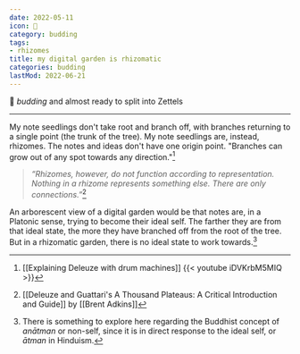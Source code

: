 ```yaml
---
date: 2022-05-11
icon: 🌿
category: budding
tags:
- rhizomes
title: my digital garden is rhizomatic
categories: budding
lastMod: 2022-06-21
---
```

🌿 *budding* and almost ready to split into Zettels

-----

My note seedlings don't take root and branch off, with branches returning to a single point (the trunk of the tree). My note seedlings are, instead, rhizomes. The notes and ideas don't have one origin point. "Branches can grow out of any spot towards any direction."[^1]

[^1]: [[Explaining Deleuze with drum machines]] {{< youtube iDVKrbM5MIQ >}}

> *“Rhizomes, however, do not function according to representation. Nothing in a rhizome represents something else. There are only connections.”*[^2]

[^2]: [[Deleuze and Guattari's A Thousand Plateaus: A Critical Introduction and Guide]] by [[Brent Adkins]]

An arborescent view of a digital garden would be that notes are, in a Platonic sense, trying to become their ideal self. The farther they are from that ideal state, the more they have branched off from the root of the tree. But in a rhizomatic garden, there is no ideal state to work towards.[^3]

[^3]: There is something to explore here regarding the Buddhist concept of *anātman* or non-self, since it is in direct response to the ideal self, or *ātman* in Hinduism.
